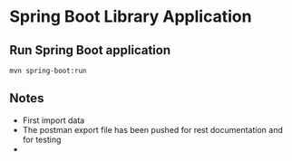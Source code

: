 # Spring Boot Library Application
 
## Run Spring Boot application
```
mvn spring-boot:run
```

## Notes
- First import data
- The postman export file has been pushed for rest documentation and for testing
-
